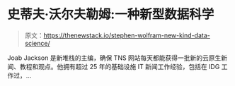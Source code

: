 # 史蒂夫·沃尔夫勒姆:一种新型数据科学

> 原文：<https://thenewstack.io/stephen-wolfram-new-kind-data-science/>

Joab Jackson 是新堆栈的主编，确保 TNS 网站每天都能获得一批新的云原生新闻、教程和观点。他拥有超过 25 年的基础设施 IT 新闻工作经验，包括在 IDG 工作过，...